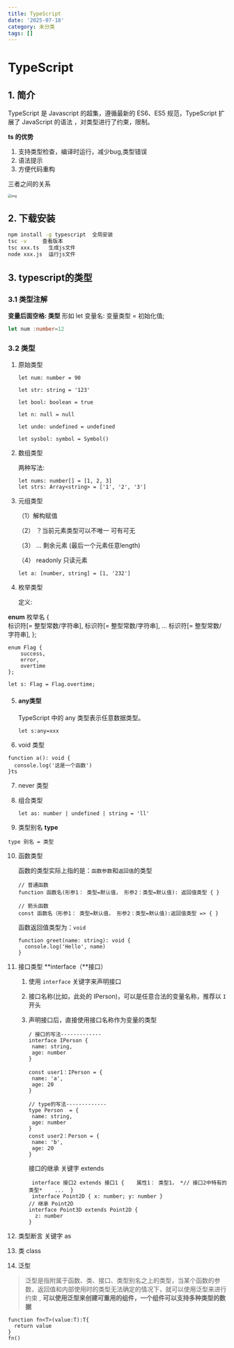 ```yaml
---
title: TypeScript
date: '2025-07-18'
category: 未分类
tags: []
---
```

# TypeScript

## 1. 简介

 TypeScript 是 Javascript 的超集，遵循最新的 ES6、ES5 规范，TypeScript 扩展了 JavaScript 的语法 ，对类型进行了约束，限制。

**ts 的优势**

1. 支持类型检查，编译时运行，减少bug,类型错误
2. 语法提示
3. 方便代码重构

三者之间的关系

 <img src="https://img-blog.csdnimg.cn/img_convert/bf82b4a61ef55a8ead788f64f74ec178.png" alt="img" style="zoom:50%;" /> 

## 2. 下载安装

```sh
npm install -g typescript  全局安装
tsc -v     查看版本
tsc xxx.ts   生成js文件
node xxx.js  运行js文件
```

##  3. typescript的类型

### 3.1 类型注解

**变量后面空格: 类型**     形如  let 变量名: 变量类型 = 初始化值; 

```ts
let num :number=12   
```

###  3.2  类型

1. 原始类型

   ```tsx
   let num: number = 90
   
   let str: string = '123'
   
   let bool: boolean = true
   
   let n: null = null
   
   let unde: undefined = undefined
   
   let sysbol: symbol = Symbol()
   ```

2. 数组类型

   两种写法:

   ```tsx
   let nums: number[] = [1, 2, 3]
   let strs: Array<string> = ['1', '2', '3']
   ```

3. 元组类型

   （1）解构赋值

   （2） ？当前元素类型可以不唯一   可有可无

   （3） ... 剩余元素 (最后一个元素任意length)

   （4） readonly  只读元素  

   ```tsx
   let a: [number, string] = [1, '232']
   ```

4.  枚举类型

    定义:

   **enum** 枚举名 {         
       标识符[= 整型常数/字符串],
       标识符[= 整型常数/字符串], 
       ...
       标识符[= 整型常数/字符串],
   };

   ```tsx
   enum Flag {
       success,
       error,
       overtime
   };
   
   let s: Flag = Flag.overtime;
   ```

5. #### any类型

   TypeScript 中的 any 类型表示任意数据类型。

   ```tsx
   let s:any=xxx
   ```

6.  void 类型

   ```tsx
   function a(): void {
     console.log('这是一个函数')
   }ts
   ```

7. never 类型

8. 组合类型

   ```tsx
   let as: number | undefined | string = 'll'
   ```


9. 类型别名 **type**

```tsx
type 别名 = 类型
```

10. 函数类型

     函数的类型实际上指的是：`函数参数`和`返回值`的类型 

    ```tsx
    // 普通函数
    function 函数名(形参1： 类型=默认值， 形参2：类型=默认值): 返回值类型 { }
    
    // 箭头函数
    const 函数名（形参1： 类型=默认值， 形参2：类型=默认值):返回值类型 => { }
    
    ```

     函数返回值类型为：`void` 

    ```tsx
    function greet(name: string): void {
      console.log('Hello', name)
    }
    ```

11. 接口类型 **interface（**接口） 

    1. 使用 `interface` 关键字来声明接口

    2. 接口名称(比如，此处的 IPerson)，可以是任意合法的变量名称，推荐以 `I` 开头

    3. 声明接口后，直接使用接口名称作为变量的类型

       ```tsx
       / 接口的写法-------------
       interface IPerson {
       	name: string,
       	age: number
       }
       
       const user1：IPerson = {
       	name: 'a',
       	age: 20
       }
       
       // type的写法-------------
       type Person  = {
       	name: string,
       	age: number
       }
       const user2：Person = {
       	name: 'b',
       	age: 20
       }
       ```

       接口的继承 关键字 extends

       ```tsx
        interface 接口2 extends 接口1 {    属性1： 类型1， *// 接口2中特有的类型*    ...  } 
        interface Point2D { x: number; y: number }
       // 继承 Point2D
       interface Point3D extends Point2D {
         z: number
       }
       ```

12.  类型断言  关键字 as

13. 类 class

14. 泛型 
    
> 泛型是指附属于函数、类、接口、类型别名之上的类型，当某个函数的参数，返回值和内部使用时的类型无法确定的情况下，就可以使用泛型来进行约束 , **可以使用泛型来创建可重用的组件，一个组件可以支持多种类型的数据**

```
function fn<T>(value:T):T{
  return value 
}
fn()
```

